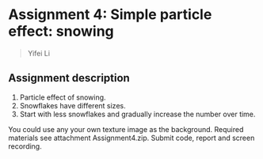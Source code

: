 # Assignment 4: Simple particle effect: snowing

> Yifei Li

## Assignment description

1. Particle effect of snowing.
2. Snowflakes have different sizes. 
3. Start with less snowflakes and gradually increase the number over time.

You could use any your own texture image as the background.
Required materials see attachment Assignment4.zip. Submit code, report and screen recording.
